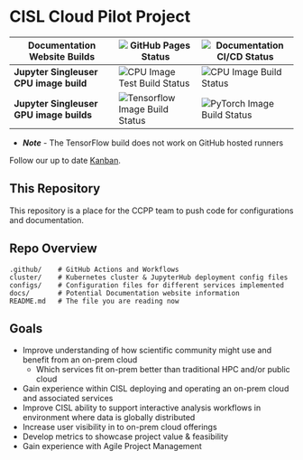 # CISL Cloud Pilot Project
| Documentation Website Builds | ![GitHub Pages Status](https://github.com/NCAR/cisl-cloud/actions/workflows/pages/pages-build-deployment/badge.svg) | ![Documentation CI/CD Status](https://github.com/NCAR/cisl-cloud/actions/workflows/docs-cicd.yaml/badge.svg) |
|---|---|---|
| **Jupyter Singleuser CPU image build** | ![CPU Image Test Build Status](https://github.com/NCAR/cisl-cloud/actions/workflows/build-basenb-test.yaml/badge.svg) | ![CPU Image Build Status](https://github.com/NCAR/cisl-cloud/actions/workflows/build-push-basenb.yaml/badge.svg) |
| **Jupyter Singleuser GPU image builds** | ![Tensorflow Image Build Status](https://github.com/NCAR/cisl-cloud/actions/workflows/build-push-tfgpu.yaml/badge.svg) | ![PyTorch Image Build Status](https://github.com/NCAR/cisl-cloud/actions/workflows/build-push-pytgpu.yaml/badge.svg) |

* ***Note*** - The TensorFlow build does not work on GitHub hosted runners


Follow our up to date [Kanban](https://jira.ucar.edu/secure/RapidBoard.jspa?rapidView=220&projectKey=CCPP).

## This Repository

This repository is a place for the CCPP team to push code for configurations and documentation.

## Repo Overview

    .github/    # GitHub Actions and Workflows
    cluster/    # Kubernetes cluster & JupyterHub deployment config files
    configs/    # Configuration files for different services implemented
    docs/       # Potential Documentation website information
    README.md   # The file you are reading now

## Goals
* Improve understanding of how scientific community might use and benefit from an on-prem cloud
    * Which services fit on-prem better than traditional HPC and/or public cloud
* Gain experience within CISL deploying and operating an on-prem cloud and associated services
* Improve CISL ability to support interactive analysis workflows in environment where data is globally distributed
* Increase user visibility in to on-prem cloud offerings
* Develop metrics to showcase project value & feasibility
* Gain experience with Agile Project Management